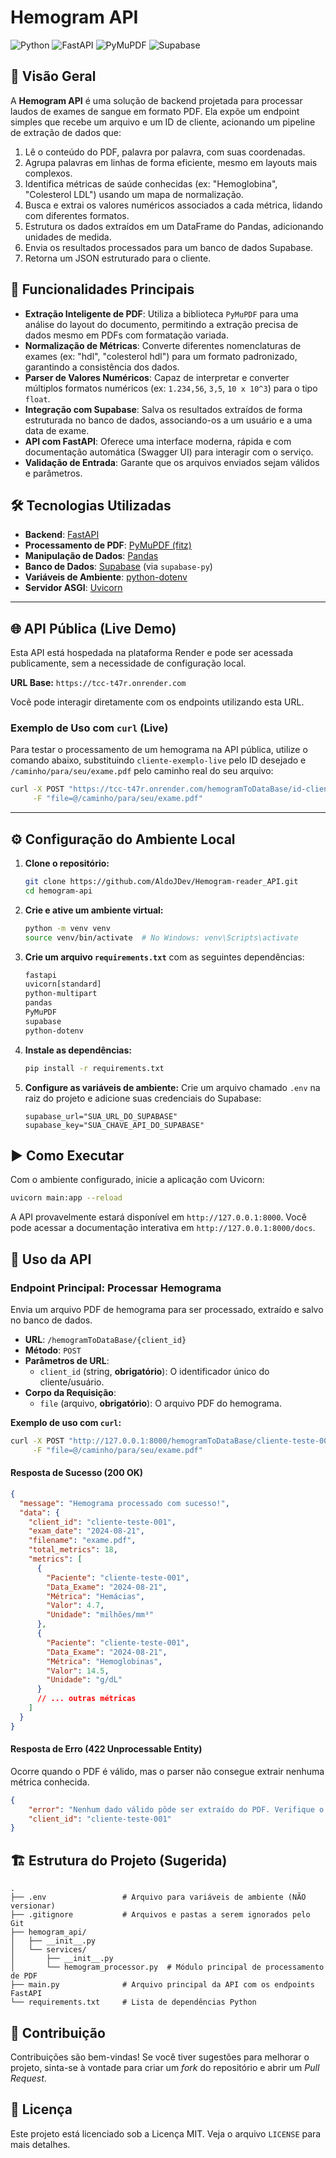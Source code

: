 # Hemogram API

![Python](https://img.shields.io/badge/Python-3.9%2B-blue.svg)
![FastAPI](https://img.shields.io/badge/FastAPI-0.85%2B-green.svg)
![PyMuPDF](https://img.shields.io/badge/PyMuPDF-1.22%2B-red.svg)
![Supabase](https://img.shields.io/badge/Supabase-Integration-darkgreen.svg)

## 📖 Visão Geral

A **Hemogram API** é uma solução de backend projetada para processar laudos de exames de sangue em formato PDF. Ela expõe um endpoint simples que recebe um arquivo e um ID de cliente, acionando um pipeline de extração de dados que:

1.  Lê o conteúdo do PDF, palavra por palavra, com suas coordenadas.
2.  Agrupa palavras em linhas de forma eficiente, mesmo em layouts mais complexos.
3.  Identifica métricas de saúde conhecidas (ex: "Hemoglobina", "Colesterol LDL") usando um mapa de normalização.
4.  Busca e extrai os valores numéricos associados a cada métrica, lidando com diferentes formatos.
5.  Estrutura os dados extraídos em um DataFrame do Pandas, adicionando unidades de medida.
6.  Envia os resultados processados para um banco de dados Supabase.
7.  Retorna um JSON estruturado para o cliente.

## 🚀 Funcionalidades Principais

-   **Extração Inteligente de PDF**: Utiliza a biblioteca `PyMuPDF` para uma análise do layout do documento, permitindo a extração precisa de dados mesmo em PDFs com formatação variada.
-   **Normalização de Métricas**: Converte diferentes nomenclaturas de exames (ex: "hdl", "colesterol hdl") para um formato padronizado, garantindo a consistência dos dados.
-   **Parser de Valores Numéricos**: Capaz de interpretar e converter múltiplos formatos numéricos (ex: `1.234,56`, `3,5`, `10 x 10^3`) para o tipo `float`.
-   **Integração com Supabase**: Salva os resultados extraídos de forma estruturada no banco de dados, associando-os a um usuário e a uma data de exame.
-   **API com FastAPI**: Oferece uma interface moderna, rápida e com documentação automática (Swagger UI) para interagir com o serviço.
-   **Validação de Entrada**: Garante que os arquivos enviados sejam válidos e parâmetros.

## 🛠️ Tecnologias Utilizadas

-   **Backend**: [FastAPI](https://fastapi.tiangolo.com/)
-   **Processamento de PDF**: [PyMuPDF (fitz)](https://github.com/pymupdf/PyMuPDF)
-   **Manipulação de Dados**: [Pandas](https://pandas.pydata.org/)
-   **Banco de Dados**: [Supabase](https://supabase.io/) (via `supabase-py`)
-   **Variáveis de Ambiente**: [python-dotenv](https://github.com/theskumar/python-dotenv)
-   **Servidor ASGI**: [Uvicorn](https://www.uvicorn.org/)

---

## 🌐 API Pública (Live Demo)

Esta API está hospedada na plataforma Render e pode ser acessada publicamente, sem a necessidade de configuração local.

**URL Base:** `https://tcc-t47r.onrender.com`

Você pode interagir diretamente com os endpoints utilizando esta URL.

### Exemplo de Uso com `curl` (Live)

Para testar o processamento de um hemograma na API pública, utilize o comando abaixo, substituindo `cliente-exemplo-live` pelo ID desejado e `/caminho/para/seu/exame.pdf` pelo caminho real do seu arquivo:

```bash
curl -X POST "https://tcc-t47r.onrender.com/hemogramToDataBase/id-cliente-exemplo-live" \
     -F "file=@/caminho/para/seu/exame.pdf"
```

---

## ⚙️ Configuração do Ambiente Local

1.  **Clone o repositório:**
    ```bash
    git clone https://github.com/AldoJDev/Hemogram-reader_API.git
    cd hemogram-api
    ```

2.  **Crie e ative um ambiente virtual:**
    ```bash
    python -m venv venv
    source venv/bin/activate  # No Windows: venv\Scripts\activate
    ```

3.  **Crie um arquivo `requirements.txt`** com as seguintes dependências:
    ```txt
    fastapi
    uvicorn[standard]
    python-multipart
    pandas
    PyMuPDF
    supabase
    python-dotenv
    ```

4.  **Instale as dependências:**
    ```bash
    pip install -r requirements.txt
    ```

5.  **Configure as variáveis de ambiente:**
    Crie um arquivo chamado `.env` na raiz do projeto e adicione suas credenciais do Supabase:
    ```env
    supabase_url="SUA_URL_DO_SUPABASE"
    supabase_key="SUA_CHAVE_API_DO_SUPABASE"
    ```

## ▶️ Como Executar

Com o ambiente configurado, inicie a aplicação com Uvicorn:

```bash
uvicorn main:app --reload
```

A API provavelmente estará disponível em `http://127.0.0.1:8000`. Você pode acessar a documentação interativa em `http://127.0.0.1:8000/docs`.

## 📡 Uso da API

### Endpoint Principal: Processar Hemograma

Envia um arquivo PDF de hemograma para ser processado, extraído e salvo no banco de dados.

-   **URL**: `/hemogramToDataBase/{client_id}`
-   **Método**: `POST`
-   **Parâmetros de URL**:
    -   `client_id` (string, **obrigatório**): O identificador único do cliente/usuário.
-   **Corpo da Requisição**:
    -   `file` (arquivo, **obrigatório**): O arquivo PDF do hemograma.

**Exemplo de uso com `curl`:**

```bash
curl -X POST "http://127.0.0.1:8000/hemogramToDataBase/cliente-teste-001" \
     -F "file=@/caminho/para/seu/exame.pdf"
```

#### Resposta de Sucesso (200 OK)

```json
{
  "message": "Hemograma processado com sucesso!",
  "data": {
    "client_id": "cliente-teste-001",
    "exam_date": "2024-08-21",
    "filename": "exame.pdf",
    "total_metrics": 18,
    "metrics": [
      {
        "Paciente": "cliente-teste-001",
        "Data_Exame": "2024-08-21",
        "Métrica": "Hemácias",
        "Valor": 4.7,
        "Unidade": "milhões/mm³"
      },
      {
        "Paciente": "cliente-teste-001",
        "Data_Exame": "2024-08-21",
        "Métrica": "Hemoglobinas",
        "Valor": 14.5,
        "Unidade": "g/dL"
      }
      // ... outras métricas
    ]
  }
}
```

#### Resposta de Erro (422 Unprocessable Entity)

Ocorre quando o PDF é válido, mas o parser não consegue extrair nenhuma métrica conhecida.

```json
{
    "error": "Nenhum dado válido pôde ser extraído do PDF. Verifique o arquivo.",
    "client_id": "cliente-teste-001"
}
```

## 🏗️ Estrutura do Projeto (Sugerida)

```
.
├── .env                 # Arquivo para variáveis de ambiente (NÃO versionar)
├── .gitignore           # Arquivos e pastas a serem ignorados pelo Git
├── hemogram_api/
│   ├── __init__.py
│   └── services/
│       ├── __init__.py
│       └── hemogram_processor.py  # Módulo principal de processamento de PDF
├── main.py              # Arquivo principal da API com os endpoints FastAPI
└── requirements.txt     # Lista de dependências Python
```

## 🤝 Contribuição

Contribuições são bem-vindas! Se você tiver sugestões para melhorar o projeto, sinta-se à vontade para criar um *fork* do repositório e abrir um *Pull Request*.

## 📄 Licença

Este projeto está licenciado sob a Licença MIT. Veja o arquivo `LICENSE` para mais detalhes.
```
